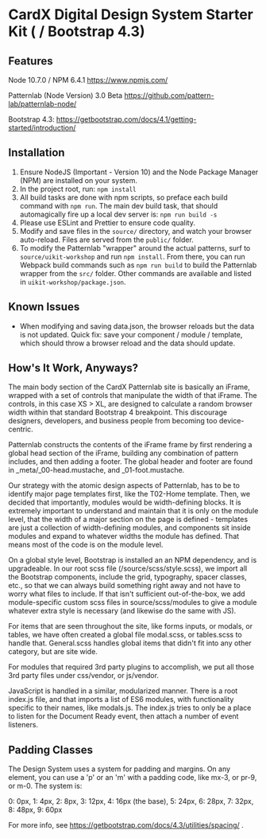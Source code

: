# CardX Digital Design System Starter Kit ( / Bootstrap 4.3)

## Features

Node 10.7.0 / NPM 6.4.1
https://www.npmjs.com/

Patternlab (Node Version) 3.0 Beta
https://github.com/pattern-lab/patternlab-node/

Bootstrap 4.3:
https://getbootstrap.com/docs/4.1/getting-started/introduction/

## Installation

1. Ensure NodeJS (Important - Version 10) and the Node Package Manager (NPM) are installed on your system.
2. In the project root, run:
   `npm install`
3. All build tasks are done with npm scripts, so preface each build command with `npm run`. The main dev build task, that should automagically fire up a local dev server is:
   `npm run build -s`
4. Please use ESLint and Prettier to ensure code quality.
5. Modify and save files in the `source/` directory, and watch your browser auto-reload. Files are served from the `public/` folder.
6. To modify the Patternlab "wrapper" around the actual patterns, surf to `source/uikit-workshop` and run `npm install`. From there, you can run Webpack build commands such as `npm run build` to build the Patternlab wrapper from the `src/` folder. Other commands are available and listed in `uikit-workshop/package.json`.

## Known Issues

- When modifying and saving data.json, the browser reloads but the data is not updated. Quick fix: save your component / module / template, which should throw a browser reload and the data should update.

## How's It Work, Anyways?

The main body section of the CardX Patternlab site is basically an iFrame, wrapped with a set of controls that manipulate the width of that iFrame. The controls, in this case XS > XL, are designed to calculate a random browser width within that standard Bootstrap 4 breakpoint. This discourage designers, developers, and business people from becoming too device-centric.

Patternlab constructs the contents of the iFrame frame by first rendering a global head section of the iFrame, building any combination of pattern includes, and then adding a footer. The global header and footer are found in \_meta/\_00-head.mustache, and \_01-foot.mustache.

Our strategy with the atomic design aspects of Patternlab, has to be to identify major page templates first, like the T02-Home template. Then, we decided that importantly, modules would be width-defining blocks. It is extremely important to understand and maintain that it is only on the module level, that the width of a major section on the page is defined - templates are just a collection of width-defining modules, and components sit inside modules and expand to whatever widths the module has defined. That means most of the code is on the module level.

On a global style level, Bootstrap is installed an an NPM dependency, and is upgradeable. In our root scss file (/source/scss/style.scss), we import all the Bootstrap components, include the grid, typography, spacer classes, etc., so that we can always build something right away and not have to worry what files to include. If that isn't sufficient out-of-the-box, we add module-specific custom scss files in source/scss/modules to give a module whatever extra style is necessary (and likewise do the same with JS).

For items that are seen throughout the site, like forms inputs, or modals, or tables, we have often created a global file modal.scss, or tables.scss to handle that. General.scss handles global items that didn't fit into any other category, but are site wide.

For modules that required 3rd party plugins to accomplish, we put all those 3rd party files under css/vendor, or js/vendor.

JavaScript is handled in a similar, modularized manner. There is a root index.js file, and that imports a list of ES6 modules, with functionality specific to their names, like modals.js. The index.js tries to only be a place to listen for the Document Ready event, then attach a number of event listeners.

## Padding Classes

The Design System uses a system for padding and margins. On any element, you can use a 'p' or an 'm' with a padding code, like mx-3, or pr-9, or m-0. The system is:

0: 0px,
1: 4px,
2: 8px,
3: 12px,
4: 16px (the base),
5: 24px,
6: 28px,
7: 32px,
8: 48px,
9: 60px

For more info, see https://getbootstrap.com/docs/4.3/utilities/spacing/ .
